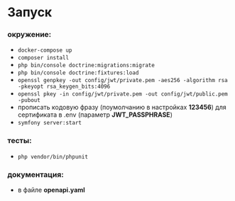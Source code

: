 # Запуск

### окружение:
- `docker-compose up`
- `composer install`
- `php bin/console doctrine:migrations:migrate`
- `php bin/console doctrine:fixtures:load`
- `openssl genpkey -out config/jwt/private.pem -aes256 -algorithm rsa -pkeyopt rsa_keygen_bits:4096`
- `openssl pkey -in config/jwt/private.pem -out config/jwt/public.pem -pubout`
- прописать кодовую фразу (поумолчанию в настройках **123456**) для сертификата в .env (параметр **JWT_PASSPHRASE**)
- `symfony server:start`

### тесты:
- `php vendor/bin/phpunit`

### документация:
- в файле **openapi.yaml**

